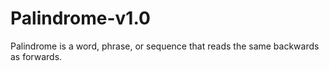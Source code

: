 # Palindrome-v1.0
Palindrome is a word, phrase, or sequence that reads the same backwards as forwards.
